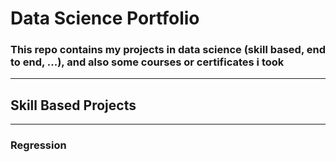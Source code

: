 # Data Science Portfolio
### This repo contains my projects in data science (skill based, end to end, ...), and also some courses or certificates i took

-------

## Skill Based Projects
---------
### Regression
